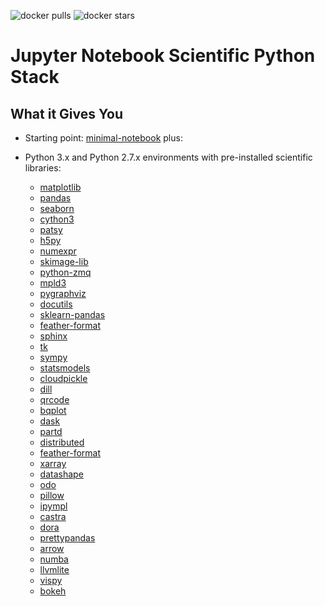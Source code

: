 ![docker pulls](https://img.shields.io/docker/pulls/epinux/scipy-notebook.svg) ![docker stars](https://img.shields.io/docker/stars/epinux/scipy-notebook.svg)

# Jupyter Notebook Scientific Python Stack

## What it Gives You

* Starting point: [minimal-notebook](../minimal-notebook/README.md) plus:
* Python 3.x and Python 2.7.x environments with pre-installed scientific libraries:

    * [matplotlib]() 
    * [pandas]()
    * [seaborn]() 
    * [cython3]()
    * [patsy]()
    * [h5py]()
    * [numexpr]()
    * [skimage-lib]() 
    * [python-zmq ]()
    * [mpld3 ]()
    * [pygraphviz]()
    * [docutils]() 
    * [sklearn-pandas]() 
    * [feather-format]() 
    * [sphinx]() 
    * [tk]()
    * [sympy]() 
    * [statsmodels]() 
    * [cloudpickle]() 
    * [dill]() 
    * [qrcode]() 
    * [bqplot]() 
    * [dask]() 
    * [partd]() 
    * [distributed]() 
    * [feather-format]() 
    * [xarray]() 
    * [datashape]() 
    * [odo]() 
    * [pillow]() 
    * [ipympl]() 
    * [castra]() 
    * [dora]() 
    * [prettypandas]() 
    * [arrow]()
    * [numba]()
    * [llvmlite]()
    * [vispy]()
    * [bokeh]()
